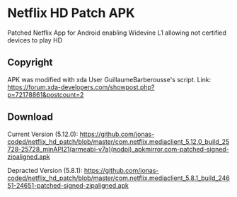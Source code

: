 # Netflix HD Patch APK
Patched Netflix App for Android enabling Widevine L1 allowing not certified devices to play HD

## Copyright
APK was modified with xda User GuillaumeBarberousse's script. Link: https://forum.xda-developers.com/showpost.php?p=72178861&postcount=2

## Download
Current Version (5.12.0): https://github.com/jonas-coded/netflix_hd_patch/blob/master/com.netflix.mediaclient_5.12.0_build_25728-25728_minAPI21(armeabi-v7a)(nodpi)_apkmirror.com-patched-signed-zipaligned.apk

Depracted Version (5.8.1): https://github.com/jonas-coded/netflix_hd_patch/blob/master/com.netflix.mediaclient_5.8.1_build_24651-24651-patched-signed-zipaligned.apk
